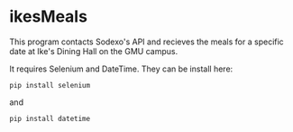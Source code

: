 # ikesMeals

This program contacts Sodexo's API and recieves the meals for a specific date at Ike's Dining Hall on the GMU campus.

It requires Selenium and DateTime. They can be install here:
```fish
pip install selenium
```

and

```fish
pip install datetime
```
